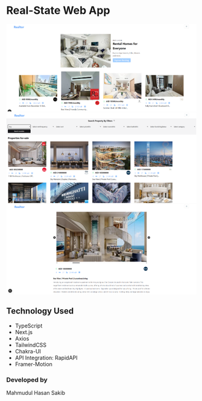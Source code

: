# Real-State Web App

![Screenshot of Home Page](/src/app/assets/home.png)
![Screenshot of Search Page](/src/app/assets/search.png)
![Screenshot of Specific Page](/src/app/assets/specific.png)

## Technology Used

- TypeScript
- Next.js
- Axios
- TailwindCSS
- Chakra-UI
- API Integration: RapidAPI
- Framer-Motion

### Developed by

Mahmudul Hasan Sakib
